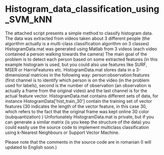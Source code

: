 # Histogram_data_classification_using_SVM_kNN
The attached script presents a simple method to classify histogram data. The data was extracted from videos taken about 3 different people (the algorithm actually is a multi-class classification algorithm on 3 classes)
HistogramData.mat was generated using Matlab from 3 videos (each video contained a person walking towards the camera)
The main goal of the problem is to detect each person based on some extracted features (in this example histogram is used, but you could also use features like SURF, MSER or HarrisFeatures etc.
HistogramData.mat stores data in a 3-dimensional matrices in the following way: person:observation:features (first channel is to identify which person is on the video (in the problem used for labels), second is the number of observation (an observation is actually a frame from the original video) and the last channel is for the actual feature vector.
HistogramData.mat contains different sets of data, for instance HistogramData['hist_train_30'] contain the training set of vector features (30 indicates the length of the vector feature, in this case 30, which refers to the fact that the original frame was kept online 30 color (subquantization) )
Unfortunately HistogramData.mat is private, but if you can generate a similar matrix (is you keep the structure of the data) you could easily use the source code to implement multiclass classification using k-Nearest Neighbours or Support Vector Machine.

Please note that the comments in the source code are in romanian (I will updated to English soon.)

